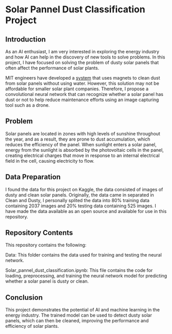 # Solar Pannel Dust Classification Project

## Introduction
As an AI enthusiast, I am very interested in exploring the energy industry and how AI can help in the discovery of new tools to solve problems. In this project, I have focused on solving the problem of dusty solar panels that often affect the performance of solar plants.

MIT engineers have developed a [system](https://news.mit.edu/2022/solar-panels-dust-magnets-0311) that uses magnets to clean dust from solar panels without using water. However, this solution may not be affordable for smaller solar plant companies. Therefore, I propose a convolutional neural network that can recognize whether a solar panel has dust or not to help reduce maintenance efforts using an image capturing tool such as a drone.

## Problem
Solar panels are located in zones with high levels of sunshine throughout the year, and as a result, they are prone to dust accumulation, which reduces the efficiency of the panel. When sunlight enters a solar panel, energy from the sunlight is absorbed by the photovoltaic cells in the panel, creating electrical charges that move in response to an internal electrical field in the cell, causing electricity to flow.

## Data Preparation
I found the data for this project on Kaggle, the data consisted of images of dusty and clean solar panels. Originally, the data came in separated in Clean and Dusty, I personally splited the data into 80% training data containing 2037 images and 20% testing data containing 525 images. I have made the data available as an open source and available for use in this repository.

## Repository Contents
This repository contains the following:

Data: This folder contains the data used for training and testing the neural network.

Solar_pannel_dust_classification.ipynb: This file contains the code for loading, preprocessing, and training the neural network model for predicting whether a solar panel is dusty or clean.

## Conclusion
This project demonstrates the potential of AI and machine learning in the energy industry. The trained model can be used to detect dusty solar panels, which can then be cleaned, improving the performance and efficiency of solar plants.
